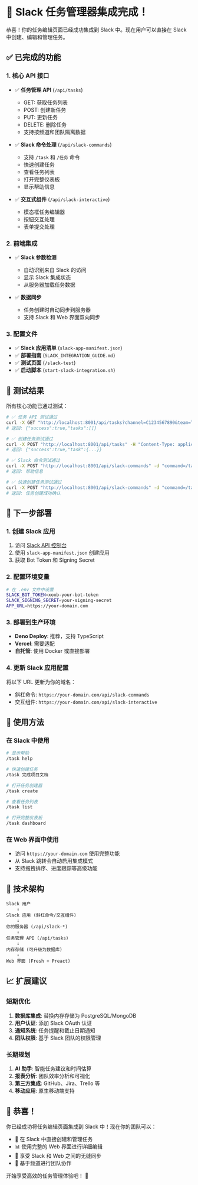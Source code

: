 # 🎉 Slack 任务管理器集成完成！

恭喜！你的任务编辑页面已经成功集成到 Slack 中。现在用户可以直接在 Slack 中创建、编辑和管理任务。

## ✅ 已完成的功能

### 1. 核心 API 接口
- ✅ **任务管理 API** (`/api/tasks`)
  - GET: 获取任务列表
  - POST: 创建新任务
  - PUT: 更新任务
  - DELETE: 删除任务
  - 支持按频道和团队隔离数据

- ✅ **Slack 命令处理** (`/api/slack-commands`)
  - 支持 `/task` 和 `/任务` 命令
  - 快速创建任务
  - 查看任务列表
  - 打开完整仪表板
  - 显示帮助信息

- ✅ **交互式组件** (`/api/slack-interactive`)
  - 模态框任务编辑器
  - 按钮交互处理
  - 表单提交处理

### 2. 前端集成
- ✅ **Slack 参数检测**
  - 自动识别来自 Slack 的访问
  - 显示 Slack 集成状态
  - 从服务器加载任务数据

- ✅ **数据同步**
  - 任务创建时自动同步到服务器
  - 支持 Slack 和 Web 界面双向同步

### 3. 配置文件
- ✅ **Slack 应用清单** (`slack-app-manifest.json`)
- ✅ **部署指南** (`SLACK_INTEGRATION_GUIDE.md`)
- ✅ **测试页面** (`/slack-test`)
- ✅ **启动脚本** (`start-slack-integration.sh`)

## 🧪 测试结果

所有核心功能已通过测试：

```bash
# ✅ 任务 API 测试通过
curl -X GET "http://localhost:8001/api/tasks?channel=C1234567890&team=T1234567890"
# 返回: {"success":true,"tasks":[]}

# ✅ 创建任务测试通过
curl -X POST "http://localhost:8001/api/tasks" -H "Content-Type: application/json" -d '{"task":{"name":"测试任务"},"channelId":"C1234567890"}'
# 返回: {"success":true,"task":{...}}

# ✅ Slack 命令测试通过
curl -X POST "http://localhost:8001/api/slack-commands" -d "command=/task&text=help"
# 返回: 帮助信息

# ✅ 快速创建任务测试通过
curl -X POST "http://localhost:8001/api/slack-commands" -d "command=/task&text=完成项目文档"
# 返回: 任务创建成功确认
```

## 🚀 下一步部署

### 1. 创建 Slack 应用
1. 访问 [Slack API 控制台](https://api.slack.com/apps)
2. 使用 `slack-app-manifest.json` 创建应用
3. 获取 Bot Token 和 Signing Secret

### 2. 配置环境变量
```bash
# 在 .env 文件中设置
SLACK_BOT_TOKEN=xoxb-your-bot-token
SLACK_SIGNING_SECRET=your-signing-secret
APP_URL=https://your-domain.com
```

### 3. 部署到生产环境
- **Deno Deploy**: 推荐，支持 TypeScript
- **Vercel**: 需要适配
- **自托管**: 使用 Docker 或直接部署

### 4. 更新 Slack 应用配置
将以下 URL 更新为你的域名：
- 斜杠命令: `https://your-domain.com/api/slack-commands`
- 交互组件: `https://your-domain.com/api/slack-interactive`

## 🎯 使用方法

### 在 Slack 中使用
```bash
# 显示帮助
/task help

# 快速创建任务
/task 完成项目文档

# 打开任务创建器
/task create

# 查看任务列表
/task list

# 打开完整仪表板
/task dashboard
```

### 在 Web 界面中使用
- 访问 `https://your-domain.com` 使用完整功能
- 从 Slack 跳转会自动启用集成模式
- 支持拖拽排序、进度跟踪等高级功能

## 🔧 技术架构

```
Slack 用户
    ↓
Slack 应用 (斜杠命令/交互组件)
    ↓
你的服务器 (/api/slack-*)
    ↓
任务管理 API (/api/tasks)
    ↓
内存存储 (可升级为数据库)
    ↓
Web 界面 (Fresh + Preact)
```

## 📈 扩展建议

### 短期优化
1. **数据库集成**: 替换内存存储为 PostgreSQL/MongoDB
2. **用户认证**: 添加 Slack OAuth 认证
3. **通知系统**: 任务提醒和截止日期通知
4. **团队权限**: 基于 Slack 团队的权限管理

### 长期规划
1. **AI 助手**: 智能任务建议和时间估算
2. **报表分析**: 团队效率分析和可视化
3. **第三方集成**: GitHub、Jira、Trello 等
4. **移动应用**: 原生移动端支持

## 🎊 恭喜！

你已经成功将任务编辑页面集成到 Slack 中！现在你的团队可以：

- 🚀 在 Slack 中直接创建和管理任务
- 📊 使用完整的 Web 界面进行详细编辑
- 🔄 享受 Slack 和 Web 之间的无缝同步
- 👥 基于频道进行团队协作

开始享受高效的任务管理体验吧！ 🎉 